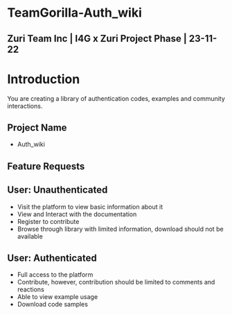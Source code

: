 # TeamGorilla-Auth_wiki

## Zuri Team Inc | I4G x Zuri Project Phase | 23-11-22

# Introduction
You are creating a library of authentication codes, examples and community interactions.

## Project Name
* Auth_wiki

## Feature Requests

##	User: Unauthenticated
* Visit the platform to view basic information about it
* View and Interact with the documentation
* Register to contribute
* Browse through library with limited information, download should not be available
##	User: Authenticated
* Full access to the platform
* Contribute, however, contribution should be limited to comments and reactions
* Able to view example usage
* Download code samples
